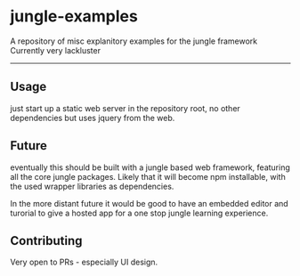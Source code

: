 # jungle-examples

A repository of misc explanitory examples for the jungle framework
Currently very lackluster

---

## Usage

just start up a static web server in the repository root, no other dependencies but uses jquery from the web.

## Future

eventually this should be built with a jungle based web framework, featuring all the core jungle packages. 
Likely that it will become npm installable, with the used wrapper libraries as dependencies.

In the more distant future it would be good to have an embedded editor and turorial to give a hosted app for a one stop jungle learning experience.

## Contributing

Very open to PRs - especially UI design.
